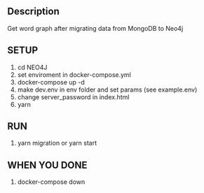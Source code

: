 ## Description

Get word graph after migrating data from MongoDB to Neo4j

## SETUP

1. cd NEO4J
2. set enviroment in docker-compose.yml
3. docker-compose up -d
4. make dev.env in env folder and set params (see example.env)
5. change server_password in index.html
6. yarn

## RUN

1. yarn migration or yarn start

## WHEN YOU DONE

1. docker-compose down
